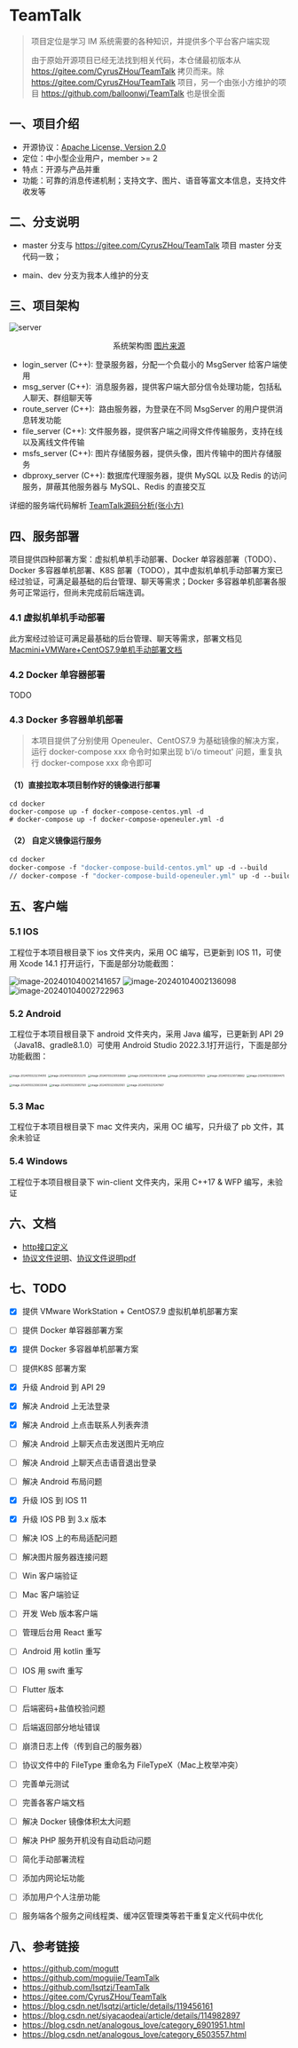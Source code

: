 
# TeamTalk

> 项目定位是学习 IM 系统需要的各种知识，并提供多个平台客户端实现
>
> 由于原始开源项目已经无法找到相关代码，本仓储最初版本从 <https://gitee.com/CyrusZHou/TeamTalk> 拷贝而来。除 <https://gitee.com/CyrusZHou/TeamTalk> 项目，另一个由张小方维护的项目 <https://github.com/balloonwj/TeamTalk> 也是很全面



## 一、项目介绍

- 开源协议：[Apache License, Version 2.0](http://www.apache.org/licenses/LICENSE-2.0.html)
- 定位：中小型企业用户，member >= 2
- 特点：开源与产品并重
- 功能：可靠的消息传递机制；支持文字、图片、语音等富文本信息，支持文件收发等



## 二、分支说明

- master 分支与 <https://gitee.com/CyrusZHou/TeamTalk> 项目 master 分支代码一致；

- main、dev 分支为我本人维护的分支



## 三、项目架构

![server](./img/server.jpg)

<center>系统架构图 <a href="https://github.com/9527cpp/moguTTServer">图片来源</a></center>

- login_server (C++): 登录服务器，分配一个负载小的 MsgServer 给客户端使用
- msg_server (C++):  消息服务器，提供客户端大部分信令处理功能，包括私人聊天、群组聊天等
- route_server (C++):  路由服务器，为登录在不同 MsgServer 的用户提供消息转发功能
- file_server (C++): 文件服务器，提供客户端之间得文件传输服务，支持在线以及离线文件传输
- msfs_server (C++): 图片存储服务器，提供头像，图片传输中的图片存储服务
- dbproxy_server (C++): 数据库代理服务器，提供 MySQL 以及 Redis 的访问服务，屏蔽其他服务器与 MySQL、Redis 的直接交互

详细的服务端代码解析 [TeamTalk源码分析(张小方)](./doc/TeamTalk源码分析(张小方)/README.md)



## 四、服务部署

项目提供四种部署方案：虚拟机单机手动部署、Docker 单容器部署（TODO）、Docker 多容器单机部署、K8S 部署（TODO），其中虚拟机单机手动部署方案已经过验证，可满足最基础的后台管理、聊天等需求；Docker 多容器单机部署各服务可正常运行，但尚未完成前后端连调。

### 4.1 虚拟机单机手动部署

此方案经过验证可满足最基础的后台管理、聊天等需求，部署文档见 [Macmini+VMWare+CentOS7.9单机手动部署文档](./doc/Macmini+VMWare+CentOS7.9单机手动部署文档/README.md)

### 4.2 Docker 单容器部署

TODO

### 4.3 Docker 多容器单机部署

> 本项目提供了分别使用 Openeuler、CentOS7.9 为基础镜像的解决方案，运行 docker-compose xxx 命令时如果出现 b'i/o timeout' 问题，重复执行 docker-compose xxx 命令即可

#### （1）直接拉取本项目制作好的镜像进行部署

```shell
cd docker
docker-compose up -f docker-compose-centos.yml -d
# docker-compose up -f docker-compose-openeuler.yml -d
```

#### （2） 自定义镜像运行服务

```Dockerfile
cd docker
docker-compose -f "docker-compose-build-centos.yml" up -d --build
// docker-compose -f "docker-compose-build-openeuler.yml" up -d --build
```



## 五、客户端

### 5.1 IOS

工程位于本项目根目录下 ios 文件夹内，采用 OC 编写，已更新到 IOS 11，可使用 Xcode 14.1 打开运行，下面是部分功能截图：

<img src="./img/image-20240104002141657.png" alt="image-20240104002141657" />

<img src="./img/image-20240104002136098.png" alt="image-20240104002136098" />

<img src="./img/image-20240104002722963.png" alt="image-20240104002722963" />

### 5.2 Android

工程位于本项目根目录下 android 文件夹内，采用 Java 编写，已更新到 API 29（Java18、gradle8.1.0）可使用 Android Studio 2022.3.1打开运行，下面是部分功能截图：

<img src="./img/image-20240103232314010.png" alt="image-20240103232314010" style="zoom:33%;" />

<img src="./img/image-20240103230353270.png" alt="image-20240103230353270" style="zoom: 33%;" />

<img src="./img/image-20240103230550669.png" alt="image-20240103230550669" style="zoom:33%;" />

<img src="./img/image-20240103230624548.png" alt="image-20240103230624548" style="zoom:33%;" />

<img src="./img/image-20240103230701929.png" alt="image-20240103230701929" style="zoom:33%;" />

<img src="./img/image-20240103230738662.png" alt="image-20240103230738662" style="zoom:33%;" />

<img src="./img/image-20240103230804475.png" alt="image-20240103230804475" style="zoom:33%;" />

<img src="./img/image-20240103230833048.png" alt="image-20240103230833048" style="zoom:33%;" />

<img src="./img/image-20240103230857181.png" alt="image-20240103230857181" style="zoom:33%;" />

<img src="./img/image-20240103230925161.png" alt="image-20240103230925161" style="zoom:33%;" />

<img src="./img/image-20240103231247969.png" alt="image-20240103231247967" style="zoom:33%;" />

### 5.3 Mac

工程位于本项目根目录下 mac 文件夹内，采用 OC 编写，只升级了 pb 文件，其余未验证

### 5.4 Windows

工程位于本项目根目录下 win-client 文件夹内，采用 C++17 & WFP 编写，未验证



## 六、文档

- [http接口定义](./doc/http接口定义.md)
- [协议文件说明](./doc/协议文件说明.md)、[协议文件说明pdf](./doc/mogutt-TTServer/TT_Client_protocol.pdf)



## 七、TODO

- [x] 提供 VMware WorkStation + CentOS7.9 虚拟机单机部署方案
- [ ] 提供 Docker 单容器部署方案
- [x] 提供 Docker 多容器单机部署方案
- [ ] 提供K8S 部署方案
- [x] 升级 Android 到 API 29
- [x] 解决 Android 上无法登录
- [x] 解决 Android 上点击联系人列表奔溃
- [ ] 解决 Android 上聊天点击发送图片无响应
- [ ] 解决 Android 上聊天点击语音退出登录
- [ ] 解决 Android 布局问题
- [x] 升级 IOS 到 IOS 11
- [x] 升级 IOS PB 到 3.x 版本
- [ ] 解决 IOS 上的布局适配问题
- [ ] 解决图片服务器连接问题
- [ ] Win 客户端验证
- [ ] Mac 客户端验证
- [ ] 开发 Web 版本客户端
- [ ] 管理后台用 React 重写
- [ ] Android 用 kotlin 重写
- [ ] IOS 用 swift 重写
- [ ] Flutter 版本
- [ ] 后端密码+盐值校验问题
- [ ] 后端返回部分地址错误
- [ ] 崩溃日志上传（传到自己的服务器）
- [ ] 协议文件中的 FileType 重命名为 FileTypeX（Mac上枚举冲突）
- [ ] 完善单元测试
- [ ] 完善各客户端文档
- [ ] 解决 Docker 镜像体积太大问题
- [ ] 解决 PHP 服务开机没有自动启动问题
- [ ] 简化手动部署流程
- [ ] 添加内网论坛功能
- [ ] 添加用户个人注册功能
- [ ] 服务端各个服务之间线程类、缓冲区管理类等若干重复定义代码中优化



## 八、参考链接

- <https://github.com/mogutt>
- <https://github.com/mogujie/TeamTalk>
- <https://github.com/lsqtzj/TeamTalk>
- <https://gitee.com/CyrusZHou/TeamTalk>
- <https://blog.csdn.net/lsqtzj/article/details/119456161>
- <https://blog.csdn.net/siyacaodeai/article/details/114982897>
- <https://blog.csdn.net/analogous_love/category_6901951.html>
- <https://blog.csdn.net/analogous_love/category_6503557.html>
